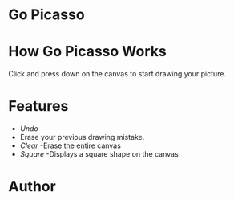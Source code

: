 # Go Picasso
# How Go Picasso Works
Click and press down on the canvas to start drawing your picture.
# Features
- *Undo* 
- Erase your previous drawing mistake.
- *Clear*
 -Erase the entire canvas
- *Square*
 -Displays a square shape on the canvas
# Author

